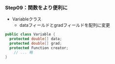 ### Step09：関数をより便利に
- Variableクラス
    - dataフィールドとgradフィールドを配列に変更
```java
public class Variable {
  protected double[] data;
  protected double[] grad;
  protected Function creator;
    // ... 略
}
```

